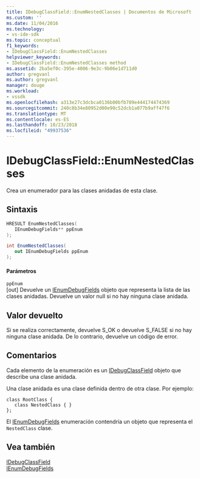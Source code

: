 ```yaml
---
title: IDebugClassField::EnumNestedClasses | Documentos de Microsoft
ms.custom: ''
ms.date: 11/04/2016
ms.technology:
- vs-ide-sdk
ms.topic: conceptual
f1_keywords:
- IDebugClassField::EnumNestedClasses
helpviewer_keywords:
- IDebugClassField::EnumNestedClasses method
ms.assetid: 2ba5ef0c-395e-4006-9e3c-9b06e1d711d0
author: gregvanl
ms.author: gregvanl
manager: douge
ms.workload:
- vssdk
ms.openlocfilehash: a313e27c3dcbca0136b00bfb789e444174474369
ms.sourcegitcommit: 240c8b34e80952d00e90c52dcb1a077b9aff47f6
ms.translationtype: MT
ms.contentlocale: es-ES
ms.lasthandoff: 10/23/2018
ms.locfileid: "49937536"
---
```

# <a name="idebugclassfieldenumnestedclasses"></a>IDebugClassField::EnumNestedClasses
Crea un enumerador para las clases anidadas de esta clase.  
  
## <a name="syntax"></a>Sintaxis  
  
```cpp  
HRESULT EnumNestedClasses(   
   IEnumDebugFields** ppEnum  
);  
```  
  
```csharp  
int EnumNestedClasses(  
   out IEnumDebugFields ppEnum  
);  
```  
  
#### <a name="parameters"></a>Parámetros  
 `ppEnum`  
 [out] Devuelve un [IEnumDebugFields](../../../extensibility/debugger/reference/ienumdebugfields.md) objeto que representa la lista de las clases anidadas. Devuelve un valor null si no hay ninguna clase anidada.  
  
## <a name="return-value"></a>Valor devuelto  
 Si se realiza correctamente, devuelve S_OK o devuelve S_FALSE si no hay ninguna clase anidada. De lo contrario, devuelve un código de error.  
  
## <a name="remarks"></a>Comentarios  
 Cada elemento de la enumeración es un [IDebugClassField](../../../extensibility/debugger/reference/idebugclassfield.md) objeto que describe una clase anidada.  
  
 Una clase anidada es una clase definida dentro de otra clase. Por ejemplo:  
  
```  
class RootClass {  
   class NestedClass { }  
};  
```  
  
 El [IEnumDebugFields](../../../extensibility/debugger/reference/ienumdebugfields.md) enumeración contendría un objeto que representa el `NestedClass` clase.  
  
## <a name="see-also"></a>Vea también  
 [IDebugClassField](../../../extensibility/debugger/reference/idebugclassfield.md)   
 [IEnumDebugFields](../../../extensibility/debugger/reference/ienumdebugfields.md)